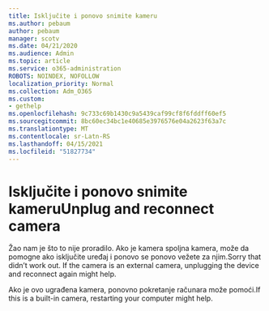 ```yaml
---
title: Isključite i ponovo snimite kameru
ms.author: pebaum
author: pebaum
manager: scotv
ms.date: 04/21/2020
ms.audience: Admin
ms.topic: article
ms.service: o365-administration
ROBOTS: NOINDEX, NOFOLLOW
localization_priority: Normal
ms.collection: Adm_O365
ms.custom:
- gethelp
ms.openlocfilehash: 9c733c69b1430c9a5439caf99cf8f6fddff60ef5
ms.sourcegitcommit: 8bc60ec34bc1e40685e3976576e04a2623f63a7c
ms.translationtype: MT
ms.contentlocale: sr-Latn-RS
ms.lasthandoff: 04/15/2021
ms.locfileid: "51827734"
---
```

# <a name="unplug-and-reconnect-camera"></a><span data-ttu-id="6259c-102">Isključite i ponovo snimite kameru</span><span class="sxs-lookup"><span data-stu-id="6259c-102">Unplug and reconnect camera</span></span>

<span data-ttu-id="6259c-103">Žao nam je što to nije proradilo. Ako je kamera spoljna kamera, može da pomogne ako isključite uređaj i ponovo se ponovo vežete za njim.</span><span class="sxs-lookup"><span data-stu-id="6259c-103">Sorry that didn’t work out. If the camera is an external camera, unplugging the device and reconnect again might help.</span></span>

<span data-ttu-id="6259c-104">Ako je ovo ugrađena kamera, ponovno pokretanje računara može pomoći.</span><span class="sxs-lookup"><span data-stu-id="6259c-104">If this is a built-in camera, restarting your computer might help.</span></span>
